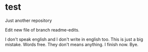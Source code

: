 # test
Just another repository

Edit new file of branch readme-edits.

I don't speak english and I don't write in english too. 
This is just a big mistake. Words free. They don't means anything. 
I finish now. Bye.
